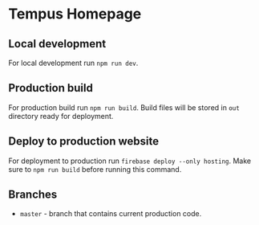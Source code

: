 # Tempus Homepage

## Local development

For local development run `npm run dev`.

## Production build

For production build run `npm run build`. Build files will be stored in `out` directory ready for deployment.

## Deploy to production website

For deployment to production run `firebase deploy --only hosting`. Make sure to `npm run build` before running this command.

## Branches

- `master` - branch that contains current production code.

